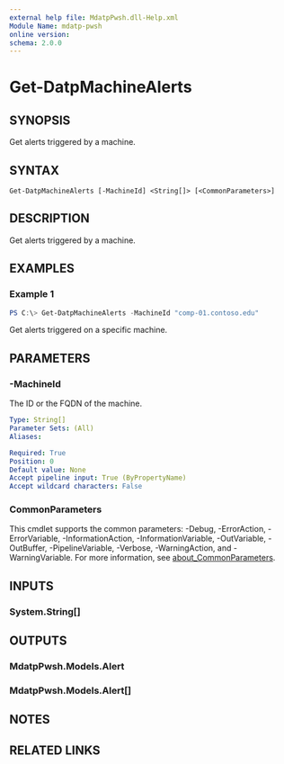 ```yaml
---
external help file: MdatpPwsh.dll-Help.xml
Module Name: mdatp-pwsh
online version:
schema: 2.0.0
---
```


# Get-DatpMachineAlerts

## SYNOPSIS
Get alerts triggered by a machine.

## SYNTAX

```
Get-DatpMachineAlerts [-MachineId] <String[]> [<CommonParameters>]
```

## DESCRIPTION
Get alerts triggered by a machine.

## EXAMPLES

### Example 1
```powershell
PS C:\> Get-DatpMachineAlerts -MachineId "comp-01.contoso.edu"
```

Get alerts triggered on a specific machine.

## PARAMETERS

### -MachineId
The ID or the FQDN of the machine.

```yaml
Type: String[]
Parameter Sets: (All)
Aliases:

Required: True
Position: 0
Default value: None
Accept pipeline input: True (ByPropertyName)
Accept wildcard characters: False
```

### CommonParameters
This cmdlet supports the common parameters: -Debug, -ErrorAction, -ErrorVariable, -InformationAction, -InformationVariable, -OutVariable, -OutBuffer, -PipelineVariable, -Verbose, -WarningAction, and -WarningVariable. For more information, see [about_CommonParameters](http://go.microsoft.com/fwlink/?LinkID=113216).

## INPUTS

### System.String[]

## OUTPUTS

### MdatpPwsh.Models.Alert

### MdatpPwsh.Models.Alert[]

## NOTES

## RELATED LINKS
